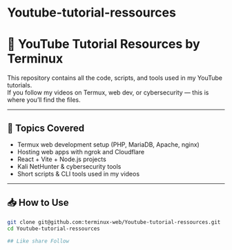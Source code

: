 # Youtube-tutorial-ressources

# 📂 YouTube Tutorial Resources by Terminux

This repository contains all the code, scripts, and tools used in my YouTube tutorials.  
If you follow my videos on Termux, web dev, or cybersecurity — this is where you’ll find the files.

---

## 🔧 Topics Covered

- Termux web development setup (PHP, MariaDB, Apache, nginx)
- Hosting web apps with ngrok and Cloudflare
- React + Vite + Node.js projects
- Kali NetHunter & cybersecurity tools
- Short scripts & CLI tools used in my videos

---

## 📥 How to Use

```bash
git clone git@github.com:terminux-web/Youtube-tutorial-ressources.git
cd Youtube-tutorial-ressources

## Like share Follow



